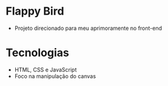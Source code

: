 # Flappy Bird

- Projeto direcionado para meu aprimoramente no front-end

# Tecnologias

- HTML, CSS e JavaScript
- Foco na manipulação do canvas
